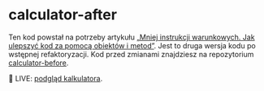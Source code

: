 # calculator-after

Ten kod powstał na potrzeby artykułu [„Mniej instrukcji warunkowych. Jak ulepszyć kod za pomocą obiektów i metod”](https://devmentor.pl/b/mniej-instrukcji-warunkowych). Jest to druga wersja kodu po wstępnej refaktoryzacji. Kod przed zmianami znajdziesz na repozytorium [calculator-before](https://github.com/devmentor-pl/calculator-before).

🎯 LIVE: [podgląd kalkulatora](https://devmentor-pl.github.io/calculator-after/).
